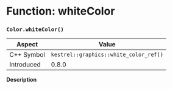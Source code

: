
# Function: whiteColor
### `Color.whiteColor()`

| Aspect | Value |
| --- | --- |
| C++ Symbol | `kestrel::graphics::white_color_ref()` |
| Introduced | 0.8.0 |

**Description**


